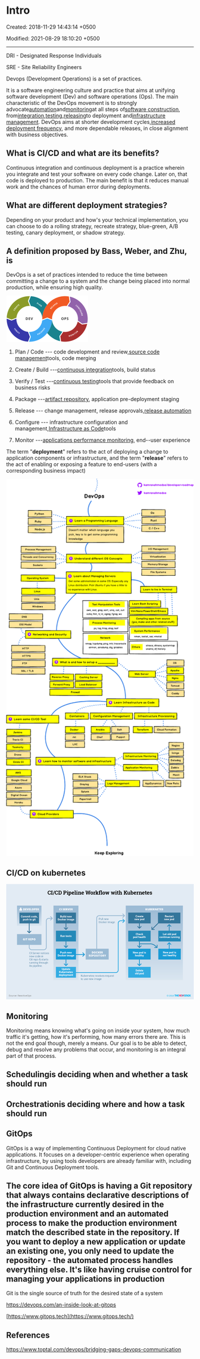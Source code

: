 # Intro

Created: 2018-11-29 14:43:14 +0500

Modified: 2021-08-29 18:10:20 +0500

---

DRI - Designated Response Individuals

SRE - Site Reliability Engineers

Devops (Development Operations) is a set of practices.

It is a software engineering culture and practice that aims at unifying software development (Dev) and software operations (Ops). The main characteristic of the DevOps movement is to strongly advocate[automation](https://en.wikipedia.org/wiki/Automation)and[monitoring](https://en.wikipedia.org/wiki/Event_monitoring)at all steps of[software construction](https://en.wikipedia.org/wiki/Software_build), from[integration](https://en.wikipedia.org/wiki/Continuous_integration),[testing](https://en.wikipedia.org/wiki/Test_automation),[releasing](https://en.wikipedia.org/wiki/Software_release_life_cycle)to deployment and[infrastructure management](https://en.wikipedia.org/wiki/Infrastructure_as_Code). DevOps aims at shorter development cycles,[increased deployment frequency](https://en.wikipedia.org/wiki/Continuous_delivery), and more dependable releases, in close alignment with business objectives.

## What is CI/CD and what are its benefits?

Continuous integration and continuous deployment is a practice wherein you integrate and test your software on every code change. Later on, that code is deployed to production. The main benefit is that it reduces manual work and the chances of human error during deployments.

## What are different deployment strategies?

Depending on your product and how's your technical implementation, you can choose to do a rolling strategy, recreate strategy, blue-green, A/B testing, canary deployment, or shadow strategy.

## A definition proposed by Bass, Weber, and Zhu, is

DevOps is a set of practices intended to reduce the time between committing a change to a system and the change being placed into normal production, while ensuring high quality.

![Illustration showing stages in a DevOps toolchain](../../media/DevOps-DevOps-Intro-image1.png)

1. Plan / Code --- code development and review,[source code management](https://en.wikipedia.org/wiki/Version_control)tools, code merging

2. Create / Build ---[continuous integration](https://en.wikipedia.org/wiki/Continuous_integration)tools, build status

3. Verify / Test ---[continuous testing](https://en.wikipedia.org/wiki/Continuous_testing)tools that provide feedback on business risks

4. Package ---[artifact repository](https://en.wikipedia.org/wiki/Binary_repository_manager), application pre-deployment staging

5. Release --- change management, release approvals,[release automation](https://en.wikipedia.org/wiki/Application_release_automation)

6. Configure --- infrastructure configuration and management,[Infrastructure as Code](https://en.wikipedia.org/wiki/Infrastructure_as_Code)tools

7. Monitor ---[applications performance monitoring](https://en.wikipedia.org/wiki/Application_performance_management), end--user experience

The term "**deployment**" refers to the act of deploying a change to application components or infrastructure, and the term "**release**" refers to the act of enabling or exposing a feature to end-users (with a corresponding business impact)

![image](../../media/DevOps-DevOps-Intro-image2.png)

## CI/CD on kubernetes

![CI/CD Pipeline Workflow with Kubernetes Commit code, push to git GIT REPO CI Server notices new code in Git repo & starts running through its pipeline. Source: ReactiveOps SERVER Build new Docker image Run tests Push new Docker image Update Kubernetes deployment KUBERNETES Pull new Docker image DOCKER REPOSITORY Kubernetes receives request to use new image Create new pod Check pod health New pod is healthy Delete old pod Restart new pod Let old pod continue running New pod is not healthy THENEWSTACK ](../../media/DevOps-DevOps-Intro-image3.png)

## Monitoring

Monitoring means knowing what's going on inside your system, how much traffic it's getting, how it's performing, how many errors there are. This is not the end goal though, merely a means. Our goal is to be able to detect, debug and resolve any problems that occur, and monitoring is an integral part of that process.

## Schedulingis deciding when and whether a task should run

## Orchestrationis deciding where and how a task should run

## GitOps

GitOps is a way of implementing Continuous Deployment for cloud native applications. It focuses on a developer-centric experience when operating infrastructure, by using tools developers are already familiar with, including Git and Continuous Deployment tools.

## The core idea of GitOps is having a Git repository that always contains declarative descriptions of the infrastructure currently desired in the production environment and an automated process to make the production environment match the described state in the repository. If you want to deploy a new application or update an existing one, you only need to update the repository - the automated process handles everything else. It's like having cruise control for managing your applications in production

Git is the single source of truth for the desired state of a system

<https://devops.com/an-inside-look-at-gitops>

[https://www.gitops.tech](https://www.gitops.tech/)

## References

<https://www.toptal.com/devops/bridging-gaps-devops-communication>
